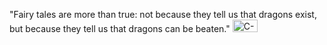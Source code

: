 "Fairy tales are more than true: not because they tell us that dragons exist, but because they tell us that dragons can be beaten."
<img width="40" height="20" alt="C-Rust-Logo width-700" src="https://github.com/user-attachments/assets/e0236b4c-f5d2-4a61-9c69-6c4aded875d6" />
